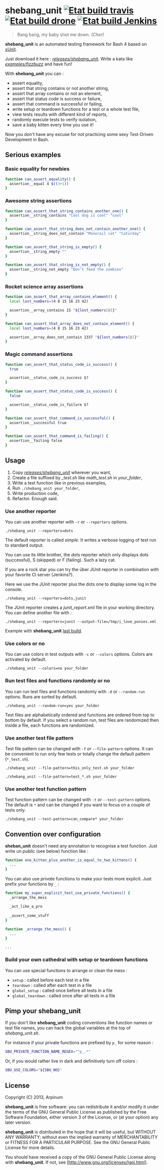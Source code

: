 # shebang_unit [![Etat build travis]](https://travis-ci.org/arpinum/shebang_unit) [![Etat build drone]](https://drone.io/github.com/arpinum/shebang_unit/latest) [![Etat build Jenkins]](https://michaelborde.ci.cloudbees.com/job/shebang_unit/)

> Bang bang, my baby shot me down.
> <cite>(Cher)</cite>

**shebang_unit** is an automated testing framework for Bash 4 based on [xUnit].

Just download it here : *[releases/shebang_unit]*. Write a kata like *[examples/fizzbuzz]* and have fun!

With **shebang_unit** you can :
 * assert equality,
 * assert that string contains or not another string,
 * assert that array contains or not an element,
 * assert that status code is success or failure,
 * assert that command is successful or failing,
 * write setup or teardown functions for a test or a whole test file,
 * view tests results with different kind of reports,
 * randomly execute tests to verify isolation,
 * save a baby kitten every time you use it!

Now you don't have any excuse for not practicing some sexy Test-Driven Development in Bash.

## Serious examples

### Basic equality for newbies

```bash
function can_assert_equality() {
  assertion__equal 4 $((3+1))
}
```

### Awesome string assertions

```bash
function can_assert_that_string_contains_another_one() {
  assertion__string_contains "Cool dog is cool" "cool"
}
```

```bash
function can_assert_that_string_does_not_contain_another_one() {
  assertion__string_does_not_contain "Monorail cat" "Caturday"
}
```

```bash
function can_assert_that_string_is_empty() {
  assertion__string_empty ""
}
```

```bash
function can_assert_that_string_is_not_empty() {
  assertion__string_not_empty "Don't feed the zombies"
}
```

### Rocket science array assertions

```bash
function can_assert_that_array_contains_element() {
  local lost_numbers=(4 8 15 16 23 42)

  assertion__array_contains 15 "${lost_numbers[@]}"
}
```

```bash
function can_assert_that_array_does_not_contain_element() {
  local lost_numbers=(4 8 15 16 23 42)

  assertion__array_does_not_contain 1337 "${lost_numbers[@]}"
}
```

### Magic command assertions

```bash
function can_assert_that_status_code_is_success() {
  true

  assertion__status_code_is_success $?
}
```

```bash
function can_assert_that_status_code_is_success() {
  false

  assertion__status_code_is_failure $?
}
```

```bash
function can_assert_that_command_is_successful() {
  assertion__successful true
}
```

```bash
function can_assert_that_command_is_failing() {
  assertion__failing false
}
```

## Usage

1. Copy *[releases/shebang_unit]* wherever you want,
2. Create a file suffixed by *_test.sh* like *math_test.sh* in *your_folder*,
3. Write a test function like in previous examples,
4. Run `./shebang_unit your_folder`,
5. Write production code,
6. Refactor. Enough said.

### Use another reporter

You can use another reporter with `-r` or `--reporters` options.

`./shebang_unit --reporters=dots`

The default reporter is called *simple*. It writes a verbose logging of test run to standard output.

You can use its little brother, the *dots* reporter which only displays dots (successful), S (skipped) or F (failing). Such a lazy cat.

If you are a rock star you can try the über JUnit reporter in combination with your favorite CI server (Jenkins?).

Here we use the JUnit reporter plus the dots one to display some log in the console.

`./shebang_unit --reporters=dots,junit`

The JUnit reporter creates a *junit_report.xml* file in your working directory. You can define another file with :

`./shebang_unit --reporters=junit --output-file=/tmp/i_love_ponies.xml`

Example with **shebang_unit** [last build].
 
### Use colors or no

You can use colors in test outputs with `-c` or `--colors` options. Colors are activated by default.

`./shebang_unit --colors=no your_folder`

### Run test files and functions randomly or no

You can run test files and functions randomly with `-d` or `--random-run` options. Runs are sorted by default.

`./shebang_unit --random-run=yes your_folder`

Test files are alphabetically ordered and functions are ordered from top to bottom by default. If you select a random run, test files are randomized then inside a file, each functions are randomized.

### Use another test file pattern

Test file pattern can be changed with `-f` or `--file-pattern` options. It can be convenient to run only few tests or totally change the default pattern (`*_test.sh`).

`./shebang_unit --file-pattern=this_only_test.sh your_folder`

`./shebang_unit --file-pattern=test_*.sh your_folder`

### Use another test function pattern

Test function pattern can be changed with `-t` or `--test-pattern` options. The default is `*` and can be changed if you want to focus on a couple of tests only.

`./shebang_unit --test-pattern=can_compare* your_folder`

## Convention over configuration

**sheban_unit** doesn't need any annotation to recognise a test function. Just write un *public* (see below) function like :

```bash
function one_kitten_plus_another_is_equal_to_two_kittens() {
  ...
}

```

You can also use *private* functions to make your tests more explicit. Just prefix your functions by `_` :

```bash
function my_super_explicit_test_use_private_functions() {
  _arrange_the_mess
  
  _act_like_a_pro
  
  _assert_some_stuff
}

function _arrange_the_mess() {
  ...
}

...
```

### Build your own cathedral with setup or teardown functions

You can use special functions to arrange or clean the mess :

* `setup` : called before each test in a file
* `teardown` : called after each test in a file 
* `global_setup` : called once before all tests in a file
* `global_teardown` : called once after all tests in a file

## Pimp your **shebang_unit**

If you don't like **shebang_unit** coding conventions like function names or test file names, you can hack the global variables at the top of *shebang_unit.sh*.

For instance if your private functions are prefixed by `p_` for some reason :

```bash
SBU_PRIVATE_FUNCTION_NAME_REGEX="^p_.*"
```

Or, if you would rather live in dark and definitively turn off colors :

```bash
SBU_USE_COLORS="${SBU_NO}"
```


## License

Copyright (C) 2013, Arpinum

**shebang_unit** is free software: you can redistribute it and/or modify it under the terms of the GNU General Public License as published by the Free Software Foundation, either version 3 of the License, or (at your option) any later version.

**shebang_unit** is distributed in the hope that it will be useful, but WITHOUT ANY WARRANTY; without even the implied warranty of MERCHANTABILITY or FITNESS FOR A PARTICULAR PURPOSE.  See the GNU General Public License for more details.

You should have received a copy of the GNU General Public License along with **shebang_unit**.  If not, see [http://www.gnu.org/licenses/lgpl.html].


[Etat build travis]: https://travis-ci.org/arpinum/shebang_unit.png?branch=master
[Etat build drone]: https://drone.io/github.com/arpinum/shebang_unit/status.png
[Etat build Jenkins]: https://michaelborde.ci.cloudbees.com/buildStatus/icon?job=shebang_unit
[last build]: https://michaelborde.ci.cloudbees.com/job/shebang_unit/lastCompletedBuild/testReport/
[xUnit]: http://wikipedia.org/wiki/XUnit
[releases/shebang_unit]: https://github.com/arpinum/shebang_unit/blob/master/releases/shebang_unit
[examples/fizzbuzz]: https://github.com/arpinum/shebang_unit/tree/master/examples/fizzbuzz
[http://www.gnu.org/licenses/lgpl.html]: http://www.gnu.org/licenses/lgpl.html
